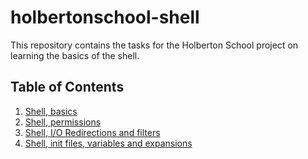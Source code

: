 # holbertonschool-shell

This repository contains the tasks for the Holberton School project on learning the basics of the shell.

## Table of Contents
1. [Shell, basics](/basics/README.md)
2. [Shell, permissions](/permissions/README.md)
3. [Shell, I/O Redirections and filters](/io_redirections_and_filters/README.md)
4. [Shell, init files, variables and expansions](/init_files_variables_and_expansions/README.md)
